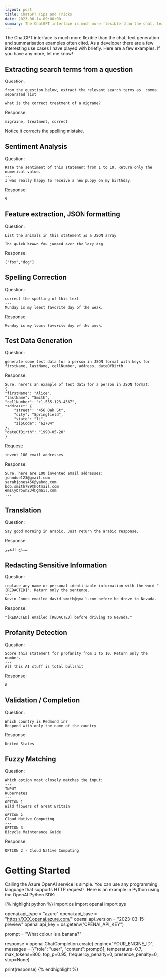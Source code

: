 ```yaml
---
layout: post
title: ChatGPT Tips and Tricks
date: 2023-06-14 09:00:00
summary: The ChatGPT interface is much more flexible than the chat, text generation and summarisation examples often cited. As a developer there are a few interesting use cases I have played with briefly. Here are a few examples.
---
```


The ChatGPT interface is much more flexible than the chat, text generation and summarisation examples often cited. As a developer there are a few interesting use cases I have played with briefly. Here are a few examples. If you have any more, let me know!

## Extracting search terms from a question

Question:

    from the question below, extract the relevant search terms as  comma separated list  
    ---   
    what is the correct treatment of a migrane?

Response:

    migraine, treatment, correct

Notice it corrects the spelling mistake.

## Sentiment Analysis

Question:

    Rate the sentiment of this statement from 1 to 10. Return only the numerical value.  
    ---    
    I was really happy to receive a new puppy on my birthday.

Response:

    9

## Feature extraction, JSON formatting

Question:

    List the animals in this statement as a JSON array  
    ---  
    The quick brown fox jumped over the lazy dog

Response:

    ["fox","dog"]

## Spelling Correction

Question:

    correct the spelling of this text  
    ---  
    Munday is my leest favorite day of the weak.

Response:

    Monday is my least favorite day of the week.

## Test Data Generation

Question:

    generate some test data for a person in JSON format with keys for firstName, lastName, cellNumber, address, dateOfBirth

Response:

    Sure, here's an example of test data for a person in JSON format:
    {  
    "firstName": "Alice",  
    "lastName": "Smith",  
    "cellNumber": "+1-555-123-4567",  
    "address": {  
        "street": "456 Oak St",  
        "city": "Springfield",  
        "state": "IL",  
        "zipCode": "62704"  
    },  
    "dateOfBirth": "1990-05-20"  
    }  

Request:

    invent 100 email addresses

Response:

    Sure, here are 100 invented email addresses:
    johndoe123@gmail.com
    sarahjones456@yahoo.com
    bob.smith789@hotmail.com
    emilybrown234@gmail.com
    ...

## Translation

Question:

    Say good morning in arabic. Just return the arabic response.

Response:

```
صباح الخير
```

## Redacting Sensitive Information

Question:

    replace any name or personal identifiable information with the word "[REDACTED]". Return only the sentence.       
    ---        
    Kevin Jones emailed david.smith@gmail.com before he drove to Nevada.

Response:

    "[REDACTED] emailed [REDACTED] before driving to Nevada."

## Profanity Detection

Question:

    Score this statement for profanity from 1 to 10. Return only the number.
    ---            
    All this AI stuff is total bullshit.

Response:

    8

## Validation / Completion

Question:

    Which country is Redmond in?      
    Respond with only the name of the country

Response:

    United States

## Fuzzy Matching

Question:

    Which option most closely matches the input:  
    ---  
    INPUT  
    Kubernetes  
    ---  
    OPTION 1  
    Wild flowers of Great Britain  
    ---  
    OPTION 2  
    Cloud Native Computing  
    ---  
    OPTION 3  
    Bicycle Maintenance Guide

Response:

    OPTION 2 - Cloud Native Computing

# Getting Started

Calling the Azure OpenAI service is simple. You can use any programming language that supports HTTP requests. Here is an example in Python using the OpenAI Python SDK:

{% highlight python %}
import os
import openai
import sys

openai.api_type = "azure"
openai.api_base = "https://XXX.openai.azure.com/"
openai.api_version = "2023-03-15-preview"
openai.api_key = os.getenv("OPENAI_API_KEY")

prompt = "What colour is a banana?"

response = openai.ChatCompletion.create(
  engine="YOUR_ENGINE_ID",
  messages = [{"role": "user", "content": prompt}],
  temperature=0.7,
  max_tokens=800,
  top_p=0.95,
  frequency_penalty=0,
  presence_penalty=0,
  stop=None)

print(response)
{% endhighlight %}
